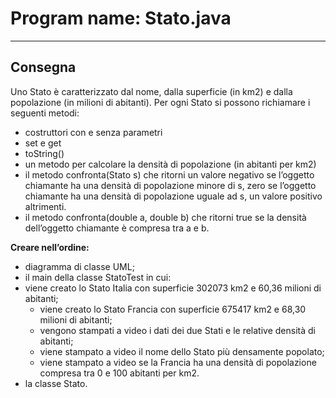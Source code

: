 # Program name: Stato.java

---

## Consegna

Uno Stato è caratterizzato dal nome, dalla superficie (in km2) e dalla popolazione (in milioni di abitanti).
Per ogni Stato si possono richiamare i seguenti metodi:

- costruttori con e senza parametri  
- set e get  
- toString()  
- un metodo per calcolare la densità di popolazione (in abitanti per km2)  
- il metodo confronta(Stato s) che ritorni un valore negativo se l’oggetto chiamante ha una densità di popolazione minore di s,
zero se l’oggetto chiamante ha una densità di popolazione uguale ad s, un valore positivo altrimenti.  
- il metodo confronta(double a, double b) che ritorni true se la densità dell’oggetto chiamante è compresa tra a e b.  

**Creare nell’ordine:**  
- diagramma di classe UML;  
- il main della classe StatoTest in cui:  
- viene creato lo Stato Italia con superficie 302073 km2 e 60,36 milioni di abitanti;  
  - viene creato lo Stato Francia con superficie 675417 km2 e 68,30 milioni di abitanti;  
  - vengono stampati a video i dati dei due Stati e le relative densità di abitanti;  
  - viene stampato a video il nome dello Stato più densamente popolato;  
  - viene stampato a video se la Francia ha una densità di popolazione compresa tra 0 e 100 abitanti per km2.  
- la classe Stato.  
